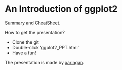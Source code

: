 # An Introduction of ggplot2

[Summary](https://github.com/kannyjyk/ggplot2-xaringan/blob/master/ggplot2_PPT.Rmd) and [CheatSheet](https://github.com/kannyjyk/ggplot2-xaringan/blob/master/ggplot2-cheatsheet.pdf).

How to get the presentation?

 * Clone the git
 * Double-click 'ggplot2_PPT.html'
 * Have a fun!

The presentation is made by [xaringan](https://github.com/yihui/xaringan).
